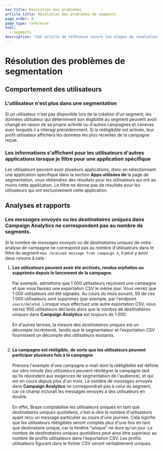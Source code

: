 ```yaml
---
nav_title: Résolution des problèmes
article_title: Résolution des problèmes de segments
page_order: 9
page_type: reference
tool: 
  - Segments
description: "Cet article de référence couvre les étapes de résolution des problèmes et les considérations à garder à l'esprit lors de l'utilisation des segments."
---
```


# Résolution des problèmes de segmentation

## Comportement des utilisateurs

### L'utilisateur n'est plus dans une segmentation

Si un utilisateur n'est pas disponible lors de la création d'un segment, les données utilisateur qui déterminent son éligibilité au segment peuvent avoir changé en raison de sa propre activité ou d'autres campagnes et canevas avec lesquels il a interagi précédemment. Si la rééligibilité est activée, leur profil utilisateur affichera les données les plus récentes de la campagne reçue.

### Les informations s'affichent pour les utilisateurs d'autres applications lorsque je filtre pour une application spécifique

Les utilisateurs peuvent avoir plusieurs applications, donc en sélectionnant une application spécifique dans la section **Apps utilisées de** la page de segmentation, vous obtiendrez des résultats pour les utilisateurs qui ont au moins cette application. Le filtre ne donne pas de résultats pour les utilisateurs qui ont exclusivement cette application.

## Analyses et rapports

### Les *messages envoyés* ou les *destinataires uniques* dans Campaign Analytics ne correspondent pas au nombre de segments. 

Si le nombre de *messages envoyés* ou de *destinataires uniques* de votre analyse de campagne ne correspond pas au nombre d'utilisateurs dans le filtre du segment `Has received message from campaign X`, il peut y avoir deux raisons à cela :

1. **Les utilisateurs peuvent avoir été archivés, rendus orphelins ou supprimés depuis le lancement de la campagne.**<br><br>Par exemple, admettons que 1 000 utilisateurs reçoivent une campagne et que vous fassiez une exportation CSV le même jour. Vous verrez que 1 000 utilisateurs ont été signalés. Au cours du mois suivant, 50 de ces 1 000 utilisateurs sont supprimés (par exemple, par l'endpoint `users/delete`). Lorsque vous effectuez une autre exportation CSV, vous verrez 950 utilisateurs déclarés alors que le nombre de *destinataires uniques* dans **Campaign Analytics** est toujours de 1 000.<br><br>En d'autres termes, la mesure des *destinataires uniques* est un décompte incrémenté, tandis que le segmentateur et l'exportation CSV fournissent un décompte des utilisateurs existants.<br><br>

2. **La campagne est rééligible, de sorte que les utilisateurs peuvent participer plusieurs fois à la campagne**<br><br>Prenons l'exemple d'une campagne e-mail dont la rééligibilité est définie sur zéro minute (les utilisateurs peuvent réintégrer la campagne tant qu'ils répondent aux exigences de segmentation de l'audience), et qui est en cours depuis plus d'un mois. Le nombre de *messages envoyés* dans **Campaign Analytics** ne correspondrait pas à celui du segment, car ce champ inclurait les messages envoyés à des utilisateurs en double.<br><br>En effet, Braze comptabilise les utilisateurs uniques en tant que *destinataires uniques quotidiens*, c'est-à-dire le nombre d'utilisateurs ayant reçu un message particulier au cours d'une journée. Cela signifie que les utilisateurs rééligibles seront comptés plus d'une fois en tant que destinataire unique, car la fenêtre "unique" ne dure qu'un jour. Le nombre de *destinataires uniques quotidiens* peut ainsi être supérieur au nombre de profils utilisateurs dans l'exportation CSV. Les profils utilisateurs figurant dans le fichier CSV seront véritablement uniques.